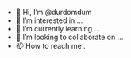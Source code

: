 - 👋 Hi, I’m @durdomdum
- 👀 I’m interested in ...
- 🌱 I’m currently learning ...
- 💞️ I’m looking to collaborate on ...
- 📫 How to reach me .

<!---
durdomdum/durdomdum is a ✨ special ✨ repository because its `README.md` (this file) appears on your GitHub profile.
You can click the Preview link to take a look at your changes.
--->
